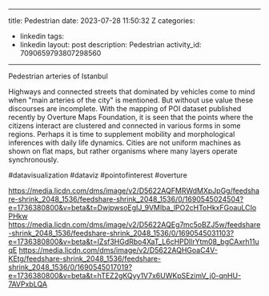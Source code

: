
---
title: Pedestrian
date: 2023-07-28 11:50:32 Z
categories:
- linkedin
tags:
- linkedin
layout: post
description: Pedestrian
activity_id: 7090659793807298560
---
Pedestrian arteries of Istanbul

Highways and connected streets that dominated by vehicles come to mind when "main arteries of the city" is mentioned. But without use value these discourses are incomplete. With the mapping of POI dataset published recently by Overture Maps Foundation, it is seen that the points where the citizens interact are clustered and connected in various forms in some regions. Perhaps it is time to supplement mobility and morphological inferences with daily life dynamics. Cities are not uniform machines as shown on flat maps, but rather organisms where many layers operate synchronously.

#datavisualization #dataviz #pointofinterest #overture

https://media.licdn.com/dms/image/v2/D5622AQFMRWdMXpJpGg/feedshare-shrink_2048_1536/feedshare-shrink_2048_1536/0/1690545024504?e=1736380800&v=beta&t=DwjpwsoEgIJ_9VMIba_lPO2cHToHkxFGoauLCIoPHkw
https://media.licdn.com/dms/image/v2/D5622AQEg7mc5oBZJ5w/feedshare-shrink_2048_1536/feedshare-shrink_2048_1536/0/1690545031103?e=1736380800&v=beta&t=IZsf3HGdRbo4XaT_L6cHPDllrYtm08_bgCAxrh11uqE
https://media.licdn.com/dms/image/v2/D5622AQHGoaC4V-KEtg/feedshare-shrink_2048_1536/feedshare-shrink_2048_1536/0/1690545017019?e=1736380800&v=beta&t=hTEZ2gKQyy1V7x6UWKpSEzimV_j0-qnHU-7AVPxbLQA